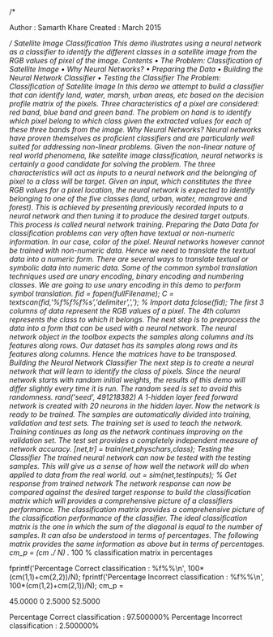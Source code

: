 /*

Author : Samarth Khare
Created : March 2015

*/
Satellite Image Classification
This demo illustrates using a neural network as a classifier to identify the different classes in a satellite image from the RGB values of pixel of the image.
Contents
•	The Problem: Classification of Satellite Image
•	Why Neural Networks?
•	Preparing the Data
•	Building the Neural Network Classifier
•	Testing the Classifier
The Problem: Classification of Satellite Image
In this demo we attempt to build a classifier that can identify land, water, marsh, urban areas, etc based on the decision profile matrix of the pixels. Three characteristics of a pixel are considered: red band, blue band and green band. The problem on hand is to identify which pixel belong to which class given the extracted values for each of these three bands from the image.
Why Neural Networks?
Neural networks have proven themselves as proficient classifiers and are particularly well suited for addressing non-linear problems. Given the non-linear nature of real world phenomena, like satellite image classification, neural networks is certainly a good candidate for solving the problem.
The three characteristics will act as inputs to a neural network and the belonging of pixel to a class will be target. Given an input, which constitutes the three RGB values for a pixel location, the neural network is expected to identify belonging to one of the five classes (land, urban, water, mangrove and forest).
This is achieved by presenting previously recorded inputs to a neural network and then tuning it to produce the desired target outputs. This process is called neural network training.
Preparing the Data
Data for classification problems can very often have textual or non-numeric information. In our case, color of the pixel. Neural networks however cannot be trained with non-numeric data. Hence we need to translate the textual data into a numeric form.
There are several ways to translate textual or symbolic data into numeric data. Some of the common symbol translation techniques used are unary encoding, binary encoding and numbering classes. We are going to use unary encoding in this demo to perform symbol translation.
fid = fopen(fullFilename);
C = textscan(fid,'%f%f%f%s','delimiter',',');  % Import data
fclose(fid);
The first 3 columns of data represent the RGB values of a pixel. The 4th column represents the class to which it belongs.
The next step is to preprocess the data into a form that can be used with a neural network.
The neural network object in the toolbox expects the samples along columns and its features along rows. Our dataset has its samples along rows and its features along columns. Hence the matrices have to be transposed.
Building the Neural Network Classifier
The next step is to create a neural network that will learn to identify the class of pixels.
Since the neural network starts with random initial weights, the results of this demo will differ slightly every time it is run. The random seed is set to avoid this randomness. 
rand('seed', 491218382)
A 1-hidden layer feed forward network is created with 20 neurons in the hidden layer.
Now the network is ready to be trained. The samples are automatically divided into training, validation and test sets. The training set is used to teach the network. Training continues as long as the network continues improving on the validation set. The test set provides a completely independent measure of network accuracy.
[net,tr] = train(net,physchars,class);
Testing the Classifier
The trained neural network can now be tested with the testing samples. This will give us a sense of how well the network will do when applied to data from the real world.
out = sim(net,testInputs);        % Get response from trained network
The network response can now be compared against the desired target response to build the classification matrix which will provides a comprehensive picture of a classifiers performance.
The classification matrix provides a comprehensive picture of the classification performance of the classifier. The ideal classification matrix is the one in which the sum of the diagonal is equal to the number of samples.
It can also be understood in terms of percentages. The following matrix provides the same information as above but in terms of percentages.
cm_p = (cm ./ N) .* 100          % classification matrix in percentages

fprintf('Percentage Correct classification   : %f%%\n', 100*(cm(1,1)+cm(2,2))/N);
fprintf('Percentage Incorrect classification : %f%%\n', 100*(cm(1,2)+cm(2,1))/N);
cm_p =

   45.0000         0
    2.5000   52.5000

Percentage Correct classification   : 97.500000%
Percentage Incorrect classification : 2.500000%
